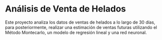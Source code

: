 # Análisis de Venta de Helados

Este proyecto analiza los datos de ventas de helados a lo largo de 30 días, para posteriormente, realizar una estimación de ventas futuras utilizando el Método Montecarlo, un modelo de regresión lineal y una red neuronal.